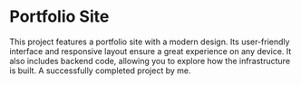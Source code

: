 # Portfolio Site
This project features a portfolio site with a modern design. Its user-friendly interface and responsive layout ensure a great experience on any device. It also includes backend code, allowing you to explore how the infrastructure is built. A successfully completed project by me.
